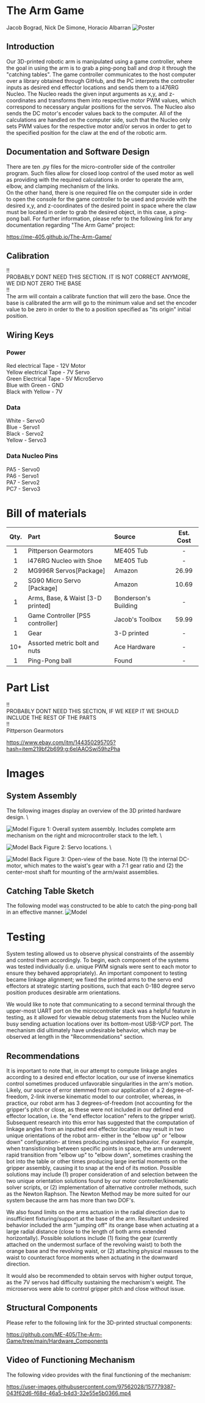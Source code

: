 # The Arm Game

Jacob Bograd, Nick De Simone, Horacio Albarran
![Poster](Images/THE_ARM_GAME_POSTER.png)

## Introduction

Our 3D-printed robotic arm is manipulated using a game controller, where the goal in using the arm is to grab a ping-pong ball and drop it through the "catching tables". The game controller communicates to the host computer over a library obtained through GitHub, and the PC interprets the controller inputs as desired end effector locations and sends them to a l476RG Nucleo. The Nucleo reads the given input arguments as x,y, and z-coordinates and transforms them into respective motor PWM values, which correspond to necessary angular positions for the servos. The Nucleo also sends the DC motor's encoder values back to the computer. All of the calculations are handled on the computer side, such that the Nucleo only sets PWM values for the respective motor and/or servos in order to get to the specified position for the claw at the end of the robotic arm. 

## Documentation and Software Design

There are ten .py files for the micro-controller side of the controller program. Such files allow for closed loop control of the used motor as well as providing with the required calculations in order to operate the arm, elbow, and clamping mechanism of the links.  
On the other hand, there is one required file on the computer side in order to open the console for the game controller to be used and provide with the desired x,y, and z-coordinates of the desired point in space where the claw must be located in order to grab the desired object, in this case, a ping-pong ball.
For further information, please refer to the following link for any documentation regarding "The Arm Game" project:

https://me-405.github.io/The-Arm-Game/


## Calibration
!! \
PROBABLY DONT NEED THIS SECTION. IT IS NOT CORRECT ANYMORE, WE DID NOT ZERO THE BASE \
!! \
The arm will contain a calibrate function that will zero the base. Once the base is calibrated the arm will go to the minimum value and set the encoder value to be zero in order to the to a position specified as "its origin" initial position.


## Wiring Keys
### Power
Red electrical Tape - 12V Motor \
Yellow electrical Tape - 7V Servo \
Green Electrical Tape  - 5V MicroServo \
Blue with Green - GND \
Black with Yellow - 7V

### Data
White - Servo0 \
Blue - Servo1 \
Black - Servo2\
Yellow - Servo3

### Data Nucleo Pins
PA5 - Servo0 \
PA6 - Servo1 \
PA7 - Servo2\
PC7 - Servo3

# Bill of materials

| Qty. | Part                                 | Source                | Est. Cost |
|:----:|:-------------------------------------|:----------------------|:---------:|
|  1   | Pittperson Gearmotors                | ME405 Tub             |     -     |
|  1   | l476RG Nucleo with Shoe              | ME405 Tub             |     -     |
|  2   | MG996R Servos[Package]               | Amazon                |   26.99   |
|  2   | SG90 Micro Servo [Package]           | Amazon                |   10.69   |
|  1   | Arms, Base, & Waist [3-D printed]    | Bonderson's Building  |     -     |
|  1   | Game Controller [PS5 controller]     | Jacob's Toolbox       |   59.99   |
|  1   | Gear                                 | 3-D printed           |     -     |
| 10+  | Assorted metric bolt and nuts        | Ace Hardware          |     -     |
|  1   | Ping-Pong ball                       | Found                 |     -     |

# Part List
!! \
PROBABLY DONT NEED THIS SECTION, IF WE KEEP IT WE SHOULD INCLUDE THE REST OF THE PARTS \
!! \
Pittperson Gearmotors 

https://www.ebay.com/itm/144350295705?hash=item219bf2b699:g:6eIAAOSwj59hzPha

# Images
## System Assembly
The following images display an overview of the 3D printed hardware design. \

![Model](Images/system_assembly.JPG)
Figure 1: Overall system assembly. Includes complete arm mechanism on the right and microcontroller stack to the left. \

![Model Back](Images/motor_mounting.JPG)
Figure 2: Servo locations. \

![Model Back](Images/inside_base.jpg)
Figure 3: Open-view of the base. Note (1) the internal DC-motor, which mates to the waist's gear with a 7:1 gear ratio and (2) the center-most shaft for mounting of the arm/waist assemblies.

## Catching Table Sketch
The following model was constructed to be able to catch the ping-pong ball in an effective manner.
![Model](Images/Table_Design.png)

# Testing
System testing allowed us to observe physical constraints of the assembly and control them accordingly.
To begin, each component of the systems was tested individually (i.e. unique PWM signals were sent to each motor to ensure they behaved appropriately). 
An important component to testing became linkage alignment; we fixed the printed arms to the servo end effectors at strategic starting positions, such that each 
0-180 degree servo position produces desirable arm orientations.

We would like to note that communicating to a second terminal through the upper-most UART port on the microcontroller stack was a helpful feature in testing, as it allowed
for viewable debug statements from the Nucleo while busy sending actuation locations over its bottom-most USB-VCP port.
The mechanism did ultimately have undesirable behavior, which may be observed at length in the "Recommendations" section.

## Recommendations
It is important to note that, in our attempt to compute linkage angles according to a desired end effector location, our use of inverse kinematics control sometimes
produced unfavorable singularities in the arm's motion. Likely, our source of error stemmed from our application of a 2 degree-of-freedom, 2-link inverse kinematic
model to our controller, whereas, in practice, our robot arm has 3 degrees-of-freedom (not accounting for the gripper's pitch or close, as these were not included in our 
defined end effector location, i.e. the "end effector location" refers to the gripper wrist). Subsequent research into this error has suggested that the computation of 
linkage angles from an inputted end effector location may result in two unique orientations of the robot arm- either in the "elbow up" or "elbow down" configuration- at 
times producing undesired behavior. For example, when transistioning between specific points in space, the arm underwent rapid transition from "elbow up" to 
"elbow down", sometimes crashing the bot into the table or other times producing large inertial moments on the gripper assembly, causing it to snap at the end of its motion.
Possible solutions may include (1) proper consideration of and selection between the two unique orientation solutions found by our motor controller/kinematic solver scripts,
or (2) implementation of alternative controller methods, such as the Newton Raphson. The Newton Method may be more suited for our system because the arm has more than two DOF's.

We also found limits on the arms actuation in the radial direction due to insufficient fixturing/support at the base of the arm. Resultant undesired behavior included the arm
"jumping off" its orange base when actuating at a large radial distance (close to the length of both arms extended horizontally). Possible solutions include (1) fixing the
gear (currently attached on the undermost surface of the revolving waist) to both the orange base and the revolving waist, or (2) attaching physical masses to the
waist to counteract force moments when actuating in the downward direction.

It would also be recommended to obtain servos with higher output torque, as the 7V servos had difficulty sustaining the mechanism's weight. The microservos were able to
control gripper pitch and close without issue.

## Structural Components
Please refer to the following link for the 3D-printed structual components:

https://github.com/ME-405/The-Arm-Game/tree/main/Hardware_Components

## Video of Functioning Mechanism
The following video provides with the final functioning of the mechanism: 

https://user-images.githubusercontent.com/97562028/157779387-043f62d6-f68d-46a5-b4d3-32e55e5b0366.mp4



